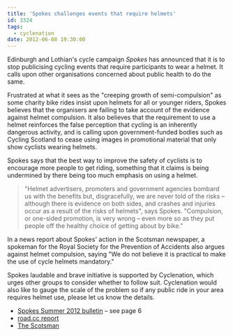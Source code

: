 ```yaml
---
title: 'Spokes challenges events that require helmets'
id: 3324
tags:
  - cyclenation
date: 2012-06-08 19:30:00
---
```


Edinburgh and Lothian's cycle campaign _Spokes_ has announced that it is to stop publicising cycling events that require participants to wear a helmet. It calls upon other organisations concerned about public health to do the same.

Frustrated at what it sees as the "creeping growth of semi-compulsion" as some charity bike rides insist upon helmets for all or younger riders, Spokes believes that the organisers are failing to take account of the evidence against helmet compulsion. It also believes that the requirement to use a helmet reinforces the false perception that cycling is an inherently dangerous activity, and is calling upon government-funded bodies such as Cycling Scotland to cease using images in promotional material that only show cyclists wearing helmets.

Spokes says that the best way to improve the safety of cyclists is to encourage more people to get riding, something that it claims is being undermined by there being too much emphasis on using a helmet.

> "Helmet advertisers, promoters and government agencies bombard us with the benefits but, disgracefully, we are never told of the risks &ndash; although there is evidence on both sides, and crashes and injuries occur as a result of the risks of helmets", says Spokes. "Compulsion, or one-sided promotion, is very wrong &ndash; even more so as they put people off the healthy choice of getting about by bike."

In a news report about Spokes' action in the Scotsman newspaper, a spokeman for the Royal Society for the Prevention of Accidents also argues against helmet compulsion, saying "We do not believe it is practical to make the use of cycle helmets mandatory."

Spokes laudable and brave initiative is supported by Cyclenation, which urges other groups to consider whether to follow suit. Cyclenation would also like to gauge the scale of the problem so if any public ride in your area requires helmet use, please let us know the details.

* [Spokes Summer 2012 bulletin](/public/assets/docs/pall.pdf) &ndash; see page 6
* [road.cc report](http://road.cc/content/news/59533-cycle-campaign-group-spokes-ceases-publicising-events-requiring-participants-wear)
* [The Scotsman](http://www.scotsman.com/news/transport/cycling-body-withdraws-support-for-events-that-encourage-the-use-of-safety-helmets-1-2335354)
